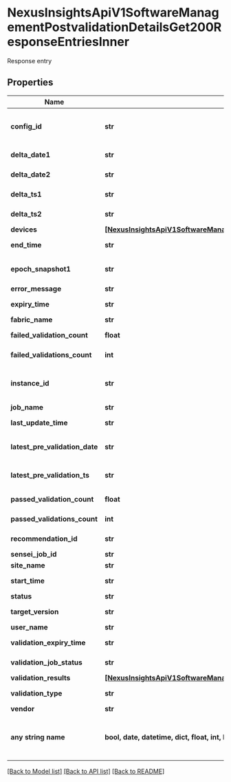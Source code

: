 # NexusInsightsApiV1SoftwareManagementPostvalidationDetailsGet200ResponseEntriesInner

Response entry

## Properties
Name | Type | Description | Notes
------------ | ------------- | ------------- | -------------
**config_id** | **str** | Config ID for a previous run of pre-validation check | [optional] 
**delta_date1** | **str** | Delta start timestamp | [optional] 
**delta_date2** | **str** | Delta end timestamp | [optional] 
**delta_ts1** | **str** | Delta start timestamp | [optional] 
**delta_ts2** | **str** | Delta end timestamp | [optional] 
**devices** | [**[NexusInsightsApiV1SoftwareManagementPostvalidationDetailsGet200ResponseEntriesInnerDevicesInner]**](NexusInsightsApiV1SoftwareManagementPostvalidationDetailsGet200ResponseEntriesInnerDevicesInner.md) | List of devices | [optional] 
**end_time** | **str** | End timestamp of epoch | [optional] 
**epoch_snapshot1** | **str** | Snapshot of fabric run time state | [optional] 
**error_message** | **str** | Error message | [optional] 
**expiry_time** | **str** | Validation expiry timestamp | [optional] 
**fabric_name** | **str** | Name of the site | [optional] 
**failed_validation_count** | **float** | No. of validation checks failed | [optional] 
**failed_validations_count** | **int** | No. of validation checks failed | [optional] 
**instance_id** | **str** | Instance ID for a previous run of pre-validation check | [optional] 
**job_name** | **str** | Name of the job | [optional] 
**last_update_time** | **str** | Timestamp of last update | [optional] 
**latest_pre_validation_date** | **str** | Latest timestamp of pre-validation checks | [optional] 
**latest_pre_validation_ts** | **str** | Latest timestamp of pre-validation checks | [optional] 
**passed_validation_count** | **float** | No. of validation checks passed | [optional] 
**passed_validations_count** | **int** | No. of validation checks passed | [optional] 
**recommendation_id** | **str** | Recommendation ID | [optional] 
**sensei_job_id** | **str** | Sensei job ID | [optional] 
**site_name** | **str** | Name of the site | [optional] 
**start_time** | **str** | Start timestamp of epoch | [optional] 
**status** | **str** | Status of the job | [optional] 
**target_version** | **str** | Target version to upgrade to | [optional] 
**user_name** | **str** | Username | [optional] 
**validation_expiry_time** | **str** | Timestamp of validation expiry | [optional] 
**validation_job_status** | **str** | Validation job status | [optional] 
**validation_results** | [**[NexusInsightsApiV1SoftwareManagementPostvalidationDetailsGet200ResponseEntriesInnerValidationResultsInner]**](NexusInsightsApiV1SoftwareManagementPostvalidationDetailsGet200ResponseEntriesInnerValidationResultsInner.md) | Validation results | [optional] 
**validation_type** | **str** | Type of validation check | [optional] 
**vendor** | **str** | Vendor | [optional] 
**any string name** | **bool, date, datetime, dict, float, int, list, str, none_type** | any string name can be used but the value must be the correct type | [optional]

[[Back to Model list]](../README.md#documentation-for-models) [[Back to API list]](../README.md#documentation-for-api-endpoints) [[Back to README]](../README.md)


